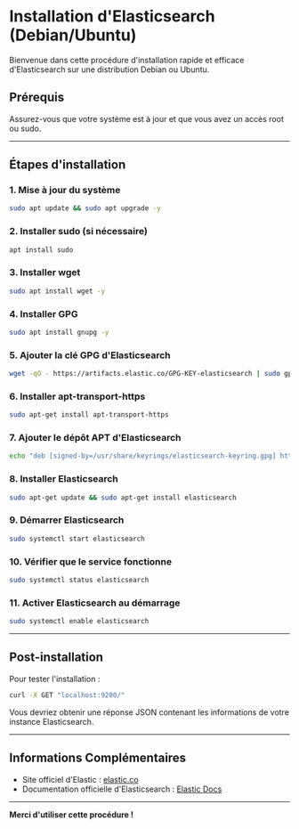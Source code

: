 # Installation d'Elasticsearch (Debian/Ubuntu)

Bienvenue dans cette procédure d'installation rapide et efficace d'Elasticsearch sur une distribution Debian ou Ubuntu.

## Prérequis
Assurez-vous que votre système est à jour et que vous avez un accès root ou sudo.

---

## Étapes d'installation

### 1. Mise à jour du système
```bash
sudo apt update && sudo apt upgrade -y
```

### 2. Installer sudo (si nécessaire)
```bash
apt install sudo
```

### 3. Installer wget
```bash
sudo apt install wget -y
```

### 4. Installer GPG
```bash
sudo apt install gnupg -y
```

### 5. Ajouter la clé GPG d'Elasticsearch
```bash
wget -qO - https://artifacts.elastic.co/GPG-KEY-elasticsearch | sudo gpg --dearmor -o /usr/share/keyrings/elasticsearch-keyring.gpg
```

### 6. Installer apt-transport-https
```bash
sudo apt-get install apt-transport-https
```

### 7. Ajouter le dépôt APT d'Elasticsearch
```bash
echo "deb [signed-by=/usr/share/keyrings/elasticsearch-keyring.gpg] https://artifacts.elastic.co/packages/8.x/apt stable main" | sudo tee /etc/apt/sources.list.d/elastic-8.x.list
```

### 8. Installer Elasticsearch
```bash
sudo apt-get update && sudo apt-get install elasticsearch
```

### 9. Démarrer Elasticsearch
```bash
sudo systemctl start elasticsearch
```

### 10. Vérifier que le service fonctionne
```bash
sudo systemctl status elasticsearch
```

### 11. Activer Elasticsearch au démarrage
```bash
sudo systemctl enable elasticsearch
```

---

## Post-installation

Pour tester l'installation :
```bash
curl -X GET "localhost:9200/"
```
Vous devriez obtenir une réponse JSON contenant les informations de votre instance Elasticsearch.

---

## Informations Complémentaires

- Site officiel d'Elastic : [elastic.co](https://www.elastic.co/)
- Documentation officielle d'Elasticsearch : [Elastic Docs](https://www.elastic.co/guide/en/elasticsearch/reference/current/index.html)

---

**Merci d'utiliser cette procédure !**

